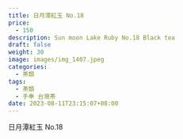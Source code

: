 ```yaml
---
title: 日月潭紅玉 No.18
price:
  - 150
description: Sun moon Lake Ruby No.18 Black tea
draft: false
weight: 30
image: images/img_1407.jpeg
categories:
  - 茶類
tags:
  - 茶類
  - 手奉 台灣茶
date: 2023-08-11T23:15:07+08:00
---
```


 日月潭紅玉 No.18
